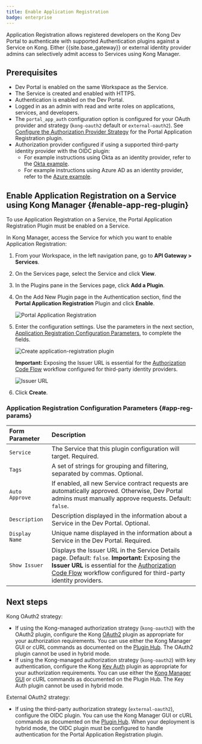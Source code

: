 ```yaml
---
title: Enable Application Registration
badge: enterprise
---
```


Application Registration allows registered developers on the Kong Dev Portal to
authenticate with supported Authentication plugins against a Service on Kong. Either {{site.base_gateway}} or
external identity provider admins can selectively admit access to Services using Kong Manager.

## Prerequisites

* Dev Portal is enabled on the same Workspace as the Service.
* The Service is created and enabled with HTTPS.
* Authentication is enabled on the Dev Portal.
* Logged in as an admin with read and write roles on applications, services, and
  developers.
* The `portal_app_auth` configuration option is configured for your OAuth provider
  and strategy (`kong-oauth2` default or `external-oauth2`). See
[Configure the Authorization Provider Strategy](/gateway/{{page.kong_version}}/kong-enterprise/dev-portal/applications/auth-provider-strategy) for the Portal Application Registration plugin.
* Authorization provider configured if using a supported third-party
  identity provider with the OIDC plugin:
  * For example instructions using Okta as an identity provider, refer to the
    [Okta example](/gateway/{{page.kong_version}}/kong-enterprise/dev-portal/authentication/okta-config/).
  * For example instructions using Azure AD as an identity provider, refer to the
    [Azure example](/gateway/{{page.kong_version}}/kong-enterprise/dev-portal/authentication/azure-oidc-config/).

## Enable Application Registration on a Service using Kong Manager {#enable-app-reg-plugin}

To use Application Registration on a Service, the Portal Application Registration
Plugin must be enabled on a Service.

In Kong Manager, access the Service for which you want to enable Application Registration:

1. From your Workspace, in the left navigation pane, go to **API Gateway > Services**.
2. On the Services page, select the Service and click **View**.
3. In the Plugins pane in the Services page, click **Add a Plugin**.
4. On the Add New Plugin page in the Authentication section, find the
   **Portal Application Registration** Plugin and click **Enable**.

   ![Portal Application Registration](/assets/images/products/gateway/dev-portal/app-reg-plugin-panel.png)

5. Enter the configuration settings. Use the parameters in the next section,
   [Application Registration Configuration Parameters](#application-registration-configuration-parameters),
   to complete the fields.

   ![Create application-registration plugin](/assets/images/products/gateway/dev-portal/create-app-reg-plugin-form.png)

   **Important:** Exposing
   the Issuer URL is essential for the
   [Authorization Code Flow](/gateway/{{page.kong_version}}/kong-enterprise/dev-portal/authentication/3rd-party-oauth/#ac-flow)
   workflow configured for third-party identity providers.

   ![Issuer URL](/assets/images/products/gateway/dev-portal/dev-portal-issuer-url.png)

6. Click **Create**.

### Application Registration Configuration Parameters {#app-reg-params}

| Form Parameter | Description                                                                       |
|:---------------|:----------------------------------------------------------------------------------|
| `Service` | The Service that this plugin configuration will target. Required. |
| `Tags` | A set of strings for grouping and filtering, separated by commas. Optional. |
| `Auto Approve` | If enabled, all new Service contract requests are automatically approved. Otherwise, Dev Portal admins must manually approve requests. Default: `false`. |
| `Description` | Description displayed in the information about a Service in the Dev Portal. Optional. |
| `Display Name` | Unique name displayed in the information about a Service in the Dev Portal. Required. |
| `Show Issuer` | Displays the Issuer URL in the Service Details page. Default: `false`. **Important:** Exposing the **Issuer URL** is essential for the [Authorization Code Flow](/gateway/{{page.kong_version}}/kong-enterprise/dev-portal/authentication/3rd-party-oauth/#ac-flow) workflow configured for third-party identity providers. |

## Next steps

Kong OAuth2 strategy:

* If using the Kong-managed authorization strategy
(`kong-oauth2`) with the OAuth2 plugin, configure the Kong [OAuth2](/hub/kong-inc/oauth2/)
plugin as appropriate for your authorization requirements. You can use either the
Kong Manager GUI or cURL commands as documented on the [Plugin Hub](/hub/).
The OAuth2 plugin cannot be used in hybrid mode.
* If using the Kong-managed authorization strategy
(`kong-oauth2`) with key authentication, configure the Kong
[Key Auth](/hub/kong-inc/key-auth/) plugin as appropriate for your authorization
requirements. You can use either the
[Kong Manager GUI](/gateway/{{page.kong_version}}/kong-enterprise/dev-portal/applications/enable-key-auth-plugin)
or cURL commands as documented on the Plugin Hub. The Key Auth plugin
cannot be used in hybrid mode.

External OAuth2 strategy:

* If using the third-party authorization strategy
(`external-oauth2`), configure the OIDC plugin. You can use the Kong Manager GUI
or cURL commands as documented on the [Plugin Hub](/hub/kong-inc/openid-connect/).
When your deployment is hybrid mode, the OIDC plugin must be configured to handle
authentication for the Portal Application Registration plugin.
